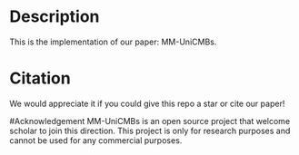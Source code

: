 # Description
This is the implementation of our paper: MM-UniCMBs.

# Citation
We would appreciate it if you could give this repo a star or cite our paper!

#Acknowledgement
MM-UniCMBs is an open source project that welcome scholar to join this direction. This project is only for research purposes and cannot be used for any commercial purposes.
